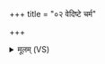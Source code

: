+++
title = "०२ वेदिष्टे चर्म"

+++
<details><summary>मूलम् (VS)</summary>

वेदि॑ष्टे॒ चर्म॑ भवतु ब॒र्हिर्लोमा॑नि॒ यानि॑ ते। ए॒षा त्वा॑ रश॒नाग्र॑भी॒द्ग्रावा॑ त्वै॒षोऽधि॑ नृत्यतु ॥
</details>